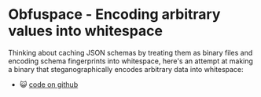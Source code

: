 # Obfuspace - Encoding arbitrary values into whitespace

Thinking about caching JSON schemas by treating them as binary files and
encoding schema fingerprints into whitespace, here's an attempt at making
a binary that steganographically encodes arbitrary data into whitespace:

* 😺 [code on github](https://github.com/bitplane/obfuspace)

